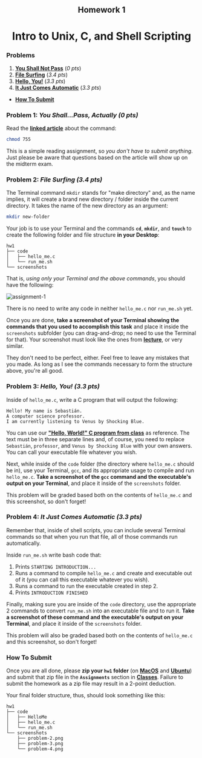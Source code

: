 <h2 align=center>Homework 1</h2>

<h1 align=center>Intro to Unix, C, and Shell Scripting</h1>

### Problems

1. [**You Shall Not Pass**](#problem-1-you-shallpass-actually) (_0 pts_)
2. [**File Surfing**](#problem-2-file-surfing) (_3.4 pts_)
3. [**Hello, You!**](#problem-3-hello-you) (_3.3 pts_)
4. [**It Just Comes Automatic**](#problem-4-it-just-comes-automatic-33-pts) (_3.3 pts_)

- [**How To Submit**](#how-to-submit)

### Problem 1: _You Shall...Pass, Actually (0 pts)_

Read the [**linked article**](https://codefather.tech/blog/chmod-755-command/) about the command:

```bash
chmod 755
```

This is a simple reading assignment, so _you don't have to submit anything_. Just please be aware that questions based on the article will show up on the midterm exam.

### Problem 2: _File Surfing (3.4 pts)_

The Terminal command `mkdir` stands for "make directory" and, as the name implies, it will create a brand new directory / folder inside the current directory. It takes the name of the new directory as an argument:

```bash
mkdir new-folder
```

Your job is to use your Terminal and the commands **`cd`**, **`mkdir`**, and **`touch`** to create the following folder and file structure **in your Desktop**:

```
hw1
├── code
│   ├── hello_me.c
│   └── run_me.sh
└── screenshots
```

That is, _using only your Terminal and the above commands_, you should have the following:

![assignment-1](assets/problem-1-1.png)

There is no need to write any code in neither `hello_me.c` nor `run_me.sh` yet. 

Once you are done, **take a screenshot of your Terminal showing the commands that you used to accomplish this task** and place it inside the `screenshots` subfolder (you can drag-and-drop; no need to use the Terminal for that). Your screenshot must look like the ones from [**lecture**](https://github.com/sebastianromerocruz/CS271-material/blob/main/lectures/week-1/assets/terminal-py.png), or very similar. 

They don't need to be perfect, either. Feel free to leave any mistakes that you made. As long as I see the commands necessary to form the structure above, you're all good.

### Problem 3: _Hello, You! (3.3 pts)_

Inside of `hello_me.c`, write a C program that will output the following:

```
Hello! My name is Sebastián.
A computer science professor.
I am currently listening to Venus by Shocking Blue.
```

You can use our [**"Hello, World!" C program from class**](https://github.com/sebastianromerocruz/CS271-material/tree/main/lectures/week-1#copy-and-paste-the-c-hello-world-equivalent) as reference. The text must be in three separate lines and, of course, you need to replace `Sebastián`, `professor`, and `Venus by Shocking Blue` with your own answers. You can call your executable file whatever you wish.

Next, while inside of the `code` folder (the directory where `hello_me.c` should be in), use your Terminal, `gcc`, and its appropriate usage to compile and run `hello_me.c`. **Take a screenshot of the `gcc` command and the executable's output on your Terminal**, and place it inside of the `screenshots` folder. 

This problem will be graded based both on the contents of `hello_me.c` and this screenshot, so don't forget!

### Problem 4: _It Just Comes Automatic (3.3 pts)_

Remember that, inside of shell scripts, you can include several Terminal commands so that when you run that file, all of those commands run automatically.

Inside `run_me.sh` write bash code that:

1. Prints `STARTING INTRODUCTION...`
2. Runs a command to compile `hello_me.c` and create and executable out of it (you can call this executable whatever you wish).
3. Runs a command to run the executable created in step 2.
4. Prints `INTRODUCTION FINISHED`

Finally, making sure you are inside of the `code` directory, use the appropriate 2 commands to convert `run_me.sh` into an executable file and to run it. **Take a screenshot of these command and the executable's output on your Terminal**, and place it inside of the `screenshots` folder.

This problem will also be graded based both on the contents of `hello_me.c` and this screenshot, so don't forget!

### How To Submit

Once you are all done, please **zip your `hw1` folder** (on [**MacOS**](https://youtu.be/62tw3wZvQxs?si=_LjMuhre4-EHXQNv&t=24) and [**Ubuntu**](https://youtu.be/WzuF43YVfzY?si=6RIuosW7zj4UtMoS)) and submit that zip file in the **`Assignments`** section in [**Classes**](https://classes.pace.edu/d2l/home/398827). Failure to submit the homework as a zip file may result in a 2-point deduction.

Your final folder structure, thus, should look something like this:

```
hw1
├── code
│   ├── HelloMe
│   ├── hello_me.c
│   └── run_me.sh
└── screenshots
    ├── problem-2.png
    ├── problem-3.png
    └── problem-4.png
```